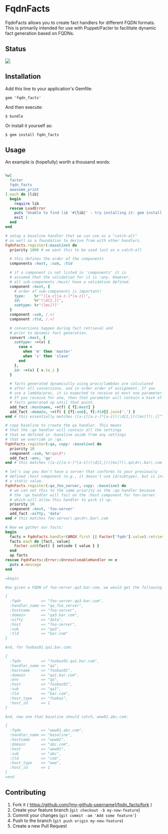 # FqdnFacts

FqdnFacts allows you to create fact handlers for different FQDN formats. This is primarily intended for use with Puppet/Facter to facilitate dynamic fact generation based on FQDNs.

## Status

<img src="https://travis-ci.org/rabbitt/fqdn_facts.svg?branch=master" />

## Installation

Add this line to your application's Gemfile:

    gem 'fqdn_facts'

And then execute:

    $ bundle

Or install it yourself as:

    $ gem install fqdn_facts

## Usage

An example is (hopefully) worth a thousand words:

```ruby

%w[
  facter 
  fqdn_facts 
  awesome_print
].each do |lib|
  begin
    require lib
  rescue LoadError
    puts "Unable to find lib '#{lib}' - try installing it: gem install #{lib}"
    exit 1
  end
end

# setup a baseline handler that we can use as a "catch-all"
# as well as a foundation to derive from with other handlers.
FqdnFacts.register(:baseline) do
  priority 1000 # we want this to be used last as a catch-all

  # this defines the order of the components
  components :host, :sub, :tld

  # if a component is not listed in 'components' it is
  # assumed that the validation for it is :any. However,
  # all sub-components /must/ have a validation defined.
  component :host, {
    # order of sub-components is important!
    type:    %r'^([a-z][a-z-]*[a-z])',
    id:      %r'(\d{2,})',
    subtype: %r'([ms]?)'
  }
  component :sub, /.+/
  component :tld, /.+/

  # conversions happen during fact retrieval and
  # prior to dynamic fact generation.
  convert :host, {
    subtype: ->(v) {
      case v
        when 'm' then 'master'
        when 's' then 'slave'
      end
    },
    id: ->(v) { v.to_i }
  }

  # facts generated dynamically using procs/lambdas are calculated
  # after all conversions, and in order order of assignment. If you
  # use a lambda/proc, it is expected to receive at most one parameter.
  # If you receive for one, then that parameter will contain a hash of
  # facts generated up until that point.
  add_fact :hostname, ->(f) { f[:host] }
  add_fact :domain, ->(f) { [f[:sub], f[:tld]].join('.') }
end # this essentially matches ([a-z][a-z-]*[a-z])(\d{2,})([ms]?)\.([^\.]+)\.bar\.com

# copy baseline to create the qa handler. This means
# that the :qa handler will contain all the settings
# that we defined in :baseline aside from any settings
# that we override in :qa.
FqdnFacts.register(:qa, copy: :baseline) do
  priority 10
  component :sub, %r:qa\d*:
  add_fact :env, 'qa'
end # this matches ([a-z][a-z-]*[a-z])(\d{2,})([ms]?)\.qa\d+\.bar\.com

# let's say you don't have a server that conforms to your previously
# defined :host component (e.g., it doesn't use id/subtype), but is instead
# a static value.
FqdnFacts.register(:qa_foo_server, copy: :baseline) do
  # we can set this to the same priority as the :qa handler because
  # the :qa handler will fail on the :host component for foo-server
  # which will allow this handler to pick it up.
  priority 10
  component :host, 'foo-server'
  add_fact :nifty, 'data'
end # this matches foo-server\.qa\d+\.bar\.com

# Now we gather our facts:
begin
  facts = FqdnFacts.handler(ARGV.first || Facter['fqdn'].value).retrieve_facts
  facts.each do |fact, value|
    Facter.add(fact) { setcode { value } }
  end
  ap facts
rescue FqdnFacts::Error::UnresolveableHandler => e
  puts e.message
end

=begin

Now given a FQDN of foo-server.qa3.bar.com, we would get the following facts:

{
  :fqdn         => "foo-server.qa3.bar.com",
  :handler_name => "qa_foo_server",
  :hostname     => "foo-server",
  :domain       => "qa3.bar.com",
  :nifty        => "data",
  :host         => "foo-server",
  :sub          => "qa3",
  :tld          => "bar.com"
}

And, for foobaz01.qa1.bar.com:

{
  :fqdn         => "foobaz01.qa1.bar.com",
  :handler_name => "qa",
  :hostname     => "foobaz01",
  :domain       => "qa1.bar.com",
  :env          => "qa",
  :host         => "foobaz01",
  :sub          => "qa1",
  :tld          => "bar.com",
  :host_type    => "foobaz",
  :host_id      => 1
}

And, now one that baseline should catch, www01.abc.com:

{
  :fqdn         => "www01.abc.com",
  :handler_name => "baseline",
  :hostname     => "www01",
  :domain       => "abc.com",
  :host         => "www01",
  :sub          => "abc",
  :tld          => "com",
  :host_type    => "www",
  :host_id      => 1
}
=end
```

## Contributing

1. Fork it ( https://github.com/[my-github-username]/fqdn_facts/fork )
2. Create your feature branch (`git checkout -b my-new-feature`)
3. Commit your changes (`git commit -am 'Add some feature'`)
4. Push to the branch (`git push origin my-new-feature`)
5. Create a new Pull Request
